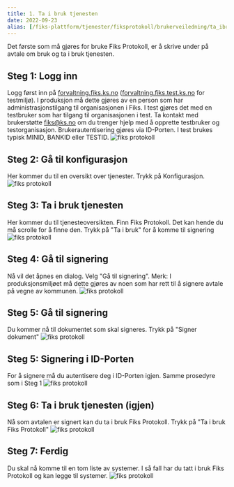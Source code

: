 ```yaml
---
title: 1. Ta i bruk tjenesten
date: 2022-09-23
alias: [/fiks-plattform/tjenester/fiksprotokoll/brukerveiledning/ta_ibruk_protokoll]
---
```


Det første som må gjøres for bruke Fiks Protokoll, er å skrive under på avtale om bruk og ta i bruk tjenesten.

## Steg 1: Logg inn
Logg først inn på [forvaltning.fiks.ks.no](forvaltning.fiks.ks.no) ([forvaltning.fiks.test.ks.no](forvaltning.fiks.test.ks.no) for testmiljø).
I produksjon må dette gjøres av en person som har administrasjonstilgang til organisasjonen i Fiks. I test gjøres det med en testbruker som har tilgang til organisasjonen i test. Ta kontakt med brukerstøtte [fiks@ks.no](mailto:fiks@ks.no) om du trenger hjelp med å opprette testbruker og testorganisasjon.
Brukerautentisering gjøres via ID-Porten. I test brukes typisk MINID, BANKID eller TESTID.
![fiks protokoll](/images/protokoll-brukerveiledning/1_log_inn_idporten.png "Logg inn")
## Steg 2: Gå til konfigurasjon
Her kommer du til en oversikt over tjenester. Trykk på Konfigurasjon.
![fiks protokoll](/images/protokoll-brukerveiledning/1_til_konfig.png "Gå til konfigurasjon")
## Steg 3: Ta i bruk tjenesten
Her kommer du til tjenesteoversikten. Finn Fiks Protokoll. Det kan hende du må scrolle for å finne den. Trykk på "Ta i bruk" for å komme til signering
![fiks protokoll](/images/protokoll-brukerveiledning/1_tjenesteoversikt.png "Tjenesteoversikt")
## Steg 4: Gå til signering
Nå vil det åpnes en dialog. Velg "Gå til signering". Merk: I produksjonsmiljøet må dette gjøres av noen som har rett til å signere avtale på vegne av kommunen.
![fiks protokoll](/images/protokoll-brukerveiledning/1_gaa_til_signering.png "Gå til signering")
## Steg 5: Gå til signering
Du kommer nå til dokumentet som skal signeres. Trykk på "Signer dokument"
![fiks protokoll](/images/protokoll-brukerveiledning/1_signering_posten.png "Signering posten")
## Steg 5: Signering i ID-Porten
For å signere må du autentisere deg i ID-Porten igjen. Samme prosedyre som i Steg 1
![fiks protokoll](/images/protokoll-brukerveiledning/1_signering_idporten.png "Signering idporten")
## Steg 6: Ta i bruk tjenesten (igjen)
Nå som avtalen er signert kan du ta i bruk Fiks Protokoll. Trykk på "Ta i bruk Fiks Protokoll"
![fiks protokoll](/images/protokoll-brukerveiledning/1_ta_i_bruk.png "Ta i bruk")
## Steg 7: Ferdig
Du skal nå komme til en tom liste av systemer. I så fall har du tatt i bruk Fiks Protokoll og kan legge til systemer.
![fiks protokoll](/images/protokoll-brukerveiledning/1_tatt_i_bruk.png "Tatt i bruk")
